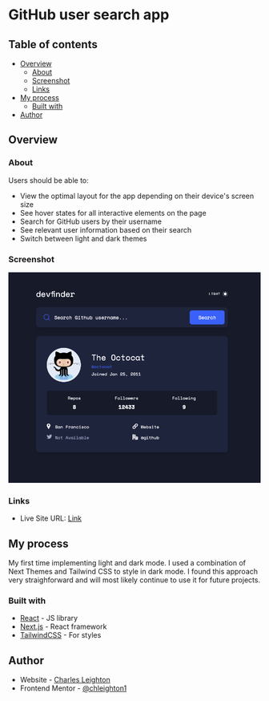 # GitHub user search app

## Table of contents

- [Overview](#overview)
  - [About](#about)
  - [Screenshot](#screenshot)
  - [Links](#links)
- [My process](#my-process)
  - [Built with](#built-with)
- [Author](#author)

## Overview

### About

Users should be able to:

- View the optimal layout for the app depending on their device's screen size
- See hover states for all interactive elements on the page
- Search for GitHub users by their username
- See relevant user information based on their search
- Switch between light and dark themes

### Screenshot

![](./public/app-screenshot.png)

### Links

- Live Site URL: [Link](https://github-user-search-mu-ten.vercel.app/)

## My process

My first time implementing light and dark mode. I used a combination of Next Themes and Tailwind CSS to style in dark mode. I found this approach very straighforward and will most likely continue to use it for future projects.

### Built with

- [React](https://reactjs.org/) - JS library
- [Next.js](https://nextjs.org/) - React framework
- [TailwindCSS](https://tailwindcss.com/) - For styles

## Author

- Website - [Charles Leighton](https://www.chleighton.live/)
- Frontend Mentor - [@chleighton1](https://www.frontendmentor.io/profile/chleighton1)
